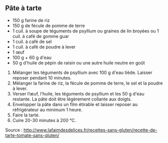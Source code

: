 ﻿## Pâte à tarte

- 150 g farine de riz
- 150 g de fécule de pomme de terre
- 1 cuil. à soupe de téguments de psyllium ou graines de lin broyées ou 1 cuil. à café de gomme guar
- 1 cuil. à café de sel
- 1 cuil. à café de poudre à lever
- 1 œuf
- 100 g + 60 g d'eau
- 50 g d'huile de pépin de raisin ou une autre huile neutre en goût


1. Mélanger les téguments de psyllium avec 100 g d'eau tiède. Laisser reposer pendant 10 minutes.
2. Mélanger la farine de riz, la fécule de pomme de terre, le sel et la poudre à lever.
3. Verser l’œuf, l'huile, les téguments de psyllium et les 50 g d'eau restante. La pâte doit être légèrement collante aux doigts.
4. Envelopper la pâte dans un film étirable et laisser reposer au réfrigérateur au minimum 1 heure.
5. Faire la tarte.
6. Cuire 20-30 minutes à 200 °C.

Source : http://www.lafaimdesdelices.fr/recettes-sans-gluten/recette-de-tarte-tomate-sans-gluten/
